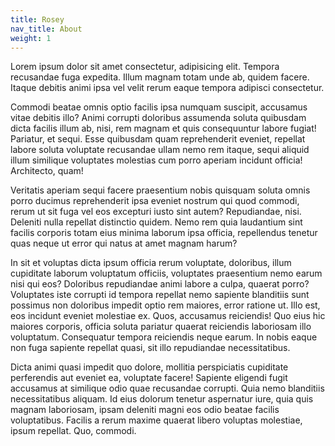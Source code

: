 ```yaml
---
title: Rosey
nav_title: About
weight: 1
---
```



Lorem ipsum dolor sit amet consectetur, adipisicing elit. Tempora recusandae fuga expedita. Illum magnam totam unde ab, quidem facere. Itaque debitis animi ipsa vel velit rerum eaque tempora adipisci consectetur.

Commodi beatae omnis optio facilis ipsa numquam suscipit, accusamus vitae debitis illo? Animi corrupti doloribus assumenda soluta quibusdam dicta facilis illum ab, nisi, rem magnam et quis consequuntur labore fugiat!
Pariatur, et sequi. Esse quibusdam quam reprehenderit eveniet, repellat labore soluta voluptate recusandae ullam nemo rem itaque, sequi aliquid illum similique voluptates molestias cum porro aperiam incidunt officia! Architecto, quam!

Veritatis aperiam sequi facere praesentium nobis quisquam soluta omnis porro ducimus reprehenderit ipsa eveniet nostrum qui quod commodi, rerum ut sit fuga vel eos excepturi iusto sint autem? Repudiandae, nisi.
Deleniti nulla repellat distinctio quidem. Nemo rem quia laudantium sint facilis corporis totam eius minima laborum ipsa officia, repellendus tenetur quas neque ut error qui natus at amet magnam harum?

In sit et voluptas dicta ipsum officia rerum voluptate, doloribus, illum cupiditate laborum voluptatum officiis, voluptates praesentium nemo earum nisi qui eos? Doloribus repudiandae animi labore a culpa, quaerat porro?
Voluptates iste corrupti id tempora repellat nemo sapiente blanditiis sunt possimus non doloribus impedit optio rem maiores, error ratione ut. Illo est, eos incidunt eveniet molestiae ex. Quos, accusamus reiciendis!
Quo eius hic maiores corporis, officia soluta pariatur quaerat reiciendis laboriosam illo voluptatum. Consequatur tempora reiciendis neque earum. In nobis eaque non fuga sapiente repellat quasi, sit illo repudiandae necessitatibus.

Dicta animi quasi impedit quo dolore, mollitia perspiciatis cupiditate perferendis aut eveniet ea, voluptate facere! Sapiente eligendi fugit accusamus at similique odio quae recusandae corrupti. Quia nemo blanditiis necessitatibus aliquam.
Id eius dolorum tenetur aspernatur iure, quia quis magnam laboriosam, ipsam deleniti magni eos odio beatae facilis voluptatibus. Facilis a rerum maxime quaerat libero voluptas molestiae, ipsum repellat. Quo, commodi.